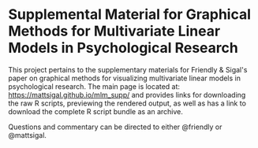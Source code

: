 # Supplemental Material for Graphical Methods for Multivariate Linear Models in Psychological Research

This project pertains to the supplementary materials for Friendly & Sigal's paper on graphical methods for visualizing multivariate linear models in psychological research. The main page is located at: https://mattsigal.github.io/mlm_supp/ and provides links for downloading the raw R scripts, previewing the rendered output, as well as has a link to download the complete R script bundle as an archive.

Questions and commentary can be directed to either @friendly or @mattsigal.
